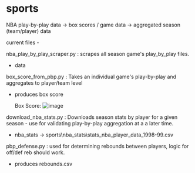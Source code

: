 # sports

NBA play-by-play data -> box scores / game data -> aggregated season (team/player) data



current files -

nba_play_by_play_scraper.py : scrapes all season game's play_by_play files.
  - data



box_score_from_pbp.py : Takes an individual game's play-by-play and aggregates to player/team level
- produces box score

  Box Score:
![image](https://github.com/kylecallison/sports/assets/100173107/897ead92-afa0-4176-8d16-9d2cb2cd5188)



download_nba_stats.py : Downloads season stats by player for a given season - use for validating play-by-play aggregation at a a later time.
  - nba_stats -> sports\nba_stats\stats_nba_player_data_1998-99.csv



pbp_defense.py : used for determining rebounds between players, logic for off/def reb should work.
  - produces rebounds.csv




